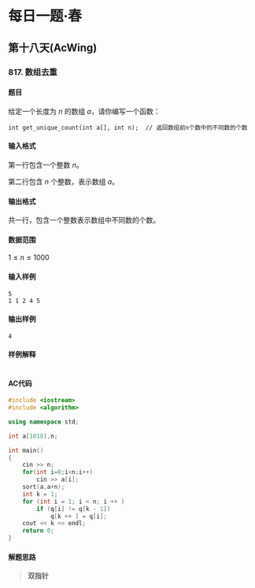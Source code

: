 # 每日一题·春

## 第十八天(AcWing)

### 817. 数组去重

#### 题目

给定一个长度为 $n$ 的数组 $a$，请你编写一个函数：

```
int get_unique_count(int a[], int n);  // 返回数组前n个数中的不同数的个数
```

#### 输入格式

第一行包含一个整数 $n$。

第二行包含 $n$ 个整数，表示数组 $a$。

#### 输出格式

共一行，包含一个整数表示数组中不同数的个数。

#### 数据范围

$1≤n≤1000$

#### 输入样例

```
5
1 1 2 4 5
```

#### 输出样例

```
4
```

#### 样例解释

```

```

#### AC代码

```c++
#include <iostream>
#include <algorithm>

using namespace std;

int a[1010],n;

int main()
{
    cin >> n;
    for(int i=0;i<n;i++)
        cin >> a[i];
    sort(a,a+n);
    int k = 1;
    for (int i = 1; i < n; i ++ )
        if (q[i] != q[k - 1])
            q[k ++ ] = q[i];
    cout << k << endl;
    return 0;
}
```

#### 解题思路

> **双指针**

>

